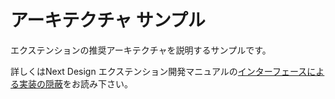 
# アーキテクチャ サンプル

エクステンションの推奨アーキテクチャを説明するサンプルです。

詳しくはNext Design エクステンション開発マニュアルの[インターフェースによる実装の隠蔽](https://docs.nextdesign.app/extension/docs/design-practice/encapsulation-using-interfaces)をお読み下さい。


